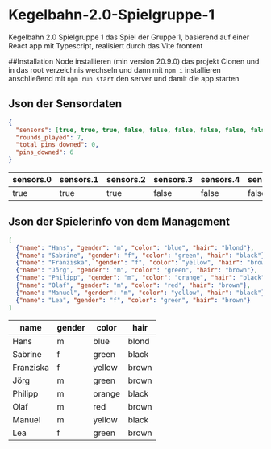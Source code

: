# Kegelbahn-2.0-Spielgruppe-1
Kegelbahn 2.0 Spielgruppe 1 das Spiel der Gruppe 1, basierend auf einer React app mit Typescript, realisiert durch das Vite frontent


##Installation
Node installieren (min version 20.9.0)
das projekt Clonen und in das root verzeichnis wechseln und dann mit `npm i` installieren
anschließend mit `npm run start` den server und damit die app starten

## Json der Sensordaten
```json
{
  "sensors": [true, true, true, false, false, false, false, false, false],
  "rounds_played": 7,
  "total_pins_downed": 0,
  "pins_downed": 6
}
```
| sensors.0 | sensors.1 | sensors.2 | sensors.3 | sensors.4 | sensors.5 | sensors.6 | sensors.7 | sensors.8 | rounds_played | total_pins_downed | pins_downed |
| --------- | --------- | --------- | --------- | --------- | --------- | --------- | --------- | --------- | ------------- | ----------------- | ----------- |
| true      | true      | true      | false     | false     | false     | false     | false     | false     | 7             | 0                 | 6           |

## Json der Spielerinfo von dem Management
```json
[
  {"name": "Hans", "gender": "m", "color": "blue", "hair": "blond"},
  {"name": "Sabrine", "gender": "f", "color": "green", "hair": "black"},
  {"name": "Franziska", "gender": "f", "color": "yellow", "hair": "brown"},
  {"name": "Jörg", "gender": "m", "color": "green", "hair": "brown"},
  {"name": "Philipp", "gender": "m", "color": "orange", "hair": "black"},
  {"name": "Olaf", "gender": "m", "color": "red", "hair": "brown"},
  {"name": "Manuel", "gender": "m", "color": "yellow", "hair": "black"},
  {"name": "Lea", "gender": "f", "color": "green", "hair": "brown"}
]
```
| name      | gender | color  | hair  |
| --------- | ------ | ------ | ----- |
| Hans      | m      | blue   | blond |
| Sabrine   | f      | green  | black |
| Franziska | f      | yellow | brown |
| Jörg      | m      | green  | brown |
| Philipp   | m      | orange | black |
| Olaf      | m      | red    | brown |
| Manuel    | m      | yellow | black |
| Lea       | f      | green  | brown |